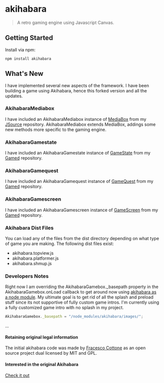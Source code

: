akihabara
=========

> A retro gaming engine using Javascript Canvas.


## Getting Started
Install via npm:
```shell
npm install akihabara
```


## What's New
I have implemented several new aspects of the framework. I have been building a game using Akihabara, hence this forked version and all the updates. 

### AkihabaraMediabox
I have included an AkihabaraMediabox instance of [MediaBox](https://github.com/kitajchuk/jsource/blob/master/src/MediaBox.js) from my [JSource](https://github.com/kitajchuk/jsource/) repository. AkihabaraMediabox extends MediaBox, addings some new methods more specific to the gaming engine.

### AkihabaraGamestate
I have included an AkihabaraGamestate instance of [GameState](https://github.com/kitajchuk/gamed/blob/master/src/GameState.js) from my [Gamed](https://github.com/kitajchuk/gamed/) repository.

### AkihabaraGamequest
I have included an AkihabaraGamequest instance of [GameQuest](https://github.com/kitajchuk/gamed/blob/master/src/GameQuest.js) from my [Gamed](https://github.com/kitajchuk/gamed/) repository.

### AkihabaraGamescreen
I have included an AkihabaraGamescreen instance of [GameScreen](https://github.com/kitajchuk/gamed/blob/master/src/GameScreen.js) from my [Gamed](https://github.com/kitajchuk/gamed/) repository.

### Akihabara Dist Files
You can load any of the files from the dist directory depending on what type of game you are making. The following dist files exist:
 - akihabara.topview.js
 - akihabara.platformer.js
 - akihabara.shmup.js

### Developers Notes
Right now I am overriding the AkihabaraGamebox._basepath property in the AkihabaraGamebox.onLoad callback to get around now using [akihabara as a node module](https://www.npmjs.org/package/akihabara). My ultimate goal is to get rid of all the splash and preload stuff since its not supportive of fully custom game intros. I'm currently using a fully customized game intro with no splash in my project.
```js
AkihabaraGamebox._basepath = "/node_modules/akihabara/images/";
```


...



#### Retaining original legal information
The initial akihabara code was made by [Fracesco Cottone](http://kesiev.com) as an open source project dual licensed by MIT and GPL.

#### Interested in the original Akihabara
[Check it out](https://github.com/Akihabara/akihabara)
